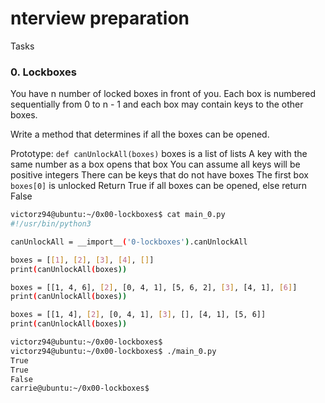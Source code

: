 # nterview preparation

Tasks
###  0. Lockboxes
You have n number of locked boxes in front of you. Each box is numbered sequentially from 0 to n - 1 and each box may contain keys to the other boxes.

Write a method that determines if all the boxes can be opened.

Prototype: `def canUnlockAll(boxes)`
boxes is a list of lists
A key with the same number as a box opens that box
You can assume all keys will be positive integers
There can be keys that do not have boxes
The first box `boxes[0]` is unlocked
Return True if all boxes can be opened, else return False

```Bash
victorz94@ubuntu:~/0x00-lockboxes$ cat main_0.py
#!/usr/bin/python3

canUnlockAll = __import__('0-lockboxes').canUnlockAll

boxes = [[1], [2], [3], [4], []]
print(canUnlockAll(boxes))

boxes = [[1, 4, 6], [2], [0, 4, 1], [5, 6, 2], [3], [4, 1], [6]]
print(canUnlockAll(boxes))

boxes = [[1, 4], [2], [0, 4, 1], [3], [], [4, 1], [5, 6]]
print(canUnlockAll(boxes))

victorz94@ubuntu:~/0x00-lockboxes$
victorz94@ubuntu:~/0x00-lockboxes$ ./main_0.py
True
True
False
carrie@ubuntu:~/0x00-lockboxes$
```

